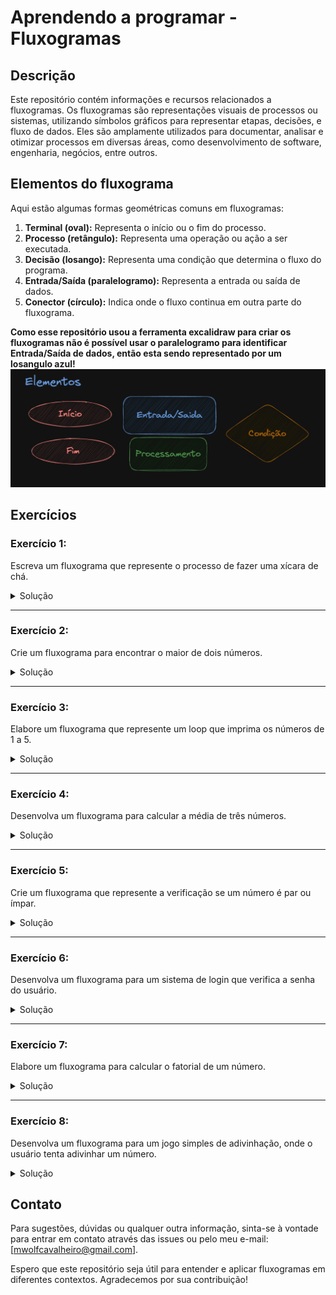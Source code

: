 # Aprendendo a programar - Fluxogramas

## Descrição

Este repositório contém informações e recursos relacionados a fluxogramas. Os fluxogramas são representações visuais de processos ou sistemas, utilizando símbolos gráficos para representar etapas, decisões, e fluxo de dados. Eles são amplamente utilizados para documentar, analisar e otimizar processos em diversas áreas, como desenvolvimento de software, engenharia, negócios, entre outros.

## Elementos do fluxograma

Aqui estão algumas formas geométricas comuns em fluxogramas:

1. **Terminal (oval):** Representa o início ou o fim do processo.
2. **Processo (retângulo):** Representa uma operação ou ação a ser executada.
3. **Decisão (losango):** Representa uma condição que determina o fluxo do programa.
4. **Entrada/Saída (paralelogramo):** Representa a entrada ou saída de dados.
5. **Conector (círculo):** Indica onde o fluxo continua em outra parte do fluxograma.

**Como esse repositório usou a ferramenta excalidraw para criar os fluxogramas não é possível usar o paralelogramo para identificar Entrada/Saída de dados, então esta sendo representado por um losangulo azul!**
<img src="./images/flowchart-elements.png" alt="Elementos do fluxograma"  heigth="200"  />

## Exercícios

### **Exercício 1:**

Escreva um fluxograma que represente o processo de fazer uma xícara de chá.

<details>
  <summary>Solução</summary>

Conteúdo da seção aqui. Pode incluir texto, listas, imagens, etc.

</details>
<hr/>

### **Exercício 2:**

Crie um fluxograma para encontrar o maior de dois números.

<details>
  <summary>Solução</summary>

```javascript
// Exemplo de código em JavaScript
function maior(a, b) {
  if (a > b) {
    return a;
  } else {
    return b;
  }
}
```

</details>

<hr/>

### **Exercício 3:**

Elabore um fluxograma que represente um loop que imprima os números de 1 a 5.

<details>
  <summary>Solução</summary>

```javascript
// Exemplo de código em JavaScript
function imprimirNumeros() {
  for (let i = 1; i <= 5; i++) {
    console.log(i);
  }
}
```

</details>

<hr/>

### **Exercício 4:**

Desenvolva um fluxograma para calcular a média de três números.

<details>
  <summary>Solução</summary>

Conteúdo da seção aqui. Pode incluir texto, listas, imagens, etc.

```javascript
// Exemplo de código em JavaScript
function media(a, b, c) {
  return (a + b + c) / 3;
}

const media = (a, b, c) => (a + b + c) / 3;
```

</details>

<hr/>

### **Exercício 5:**

Crie um fluxograma que represente a verificação se um número é par ou ímpar.

<details>
  <summary>Solução</summary>

O operador `%` retorna o resto da divisão de dois números. Se o resto for 0, o número é par, caso contrário, é ímpar.

```javascript
// Exemplo de código em JavaScript
function parOuImpar(numero) {
  if (numero % 2 === 0) {
    return "par";
  } else {
    return "ímpar";
  }
}
```

</details>

<hr/>

### **Exercício 6:**

Desenvolva um fluxograma para um sistema de login que verifica a senha do usuário.

<details>
  <summary>Solução</summary>

```javascript
// Exemplo de código em JavaScript
function login() {
  const password = "123456";
  const email = "mwolf@gmail.com";

  let inputEmail = null;
  let inputPassword = null;
  while (inputEmail !== email) {
    inputEmail = prompt("Digite o email:");
  }

  while (inputPassword !== password) {
    inputPassword = prompt("Digite a senha:");
  }
  console.log("Login realizado com sucesso!");
}
```

```javascript
}
```

</details>

<hr/>

### **Exercício 7:**

Elabore um fluxograma para calcular o fatorial de um número.

<details>
  <summary>Solução</summary>

Fatorial de um número é o produto de todos os números inteiros positivos menores ou iguais a ele. Por exemplo, o fatorial de 5 é 5 _ 4 _ 3 _ 2 _ 1 = 120.

```javascript
// Exemplo de código em JavaScript
function fatorial(numero) {
  let resultado = 1;
  for (let i = 1; i <= numero; i++) {
    resultado *= i;
  }
  return resultado;
}
```

</details>

<hr/>

### **Exercício 8:**

Desenvolva um fluxograma para um jogo simples de adivinhação, onde o usuário tenta adivinhar um número.

<details>
  <summary>Solução</summary>

```javascript
// Exemplo de código em JavaScript
function adivinhar() {
  const resposta = 42;
  let palpite = null;

  while (palpite !== resposta) {
    palpite = Number(prompt("Qual é o seu palpite?"));
    if (resposta < palpite) {
      console.log("Muito alto!");
    } else {
      if (resposta > palpite) {
        console.log("Muito baixo!");
      } else {
        console.log("Acertou!");
      }
    }
  }
}
```

</details>

## Contato

Para sugestões, dúvidas ou qualquer outra informação, sinta-se à vontade para entrar em contato através das issues ou pelo meu e-mail: [mwolfcavalheiro@gmail.com].

Espero que este repositório seja útil para entender e aplicar fluxogramas em diferentes contextos. Agradecemos por sua contribuição!
